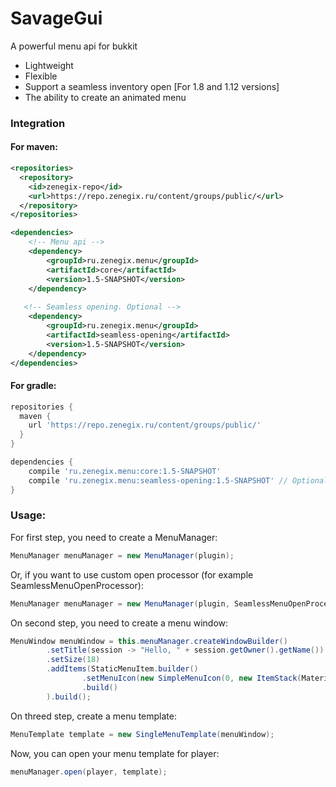 # SavageGui

A powerful menu api for bukkit

- Lightweight
- Flexible
- Support a seamless inventory open [For 1.8 and 1.12 versions]
- The ability to create an animated menu

### Integration
#### For maven:
```xml
<repositories>
  <repository>
    <id>zenegix-repo</id>
    <url>https://repo.zenegix.ru/content/groups/public/</url>
  </repository>
</repositories>

<dependencies>
    <!-- Menu api -->
    <dependency>
        <groupId>ru.zenegix.menu</groupId>
        <artifactId>core</artifactId>
        <version>1.5-SNAPSHOT</version>
    </dependency>
  
   <!-- Seamless opening. Optional -->
    <dependency>
        <groupId>ru.zenegix.menu</groupId>
        <artifactId>seamless-opening</artifactId>
        <version>1.5-SNAPSHOT</version>
    </dependency>
</dependencies>
```
#### For gradle:
```gradle
repositories {
  maven {
    url 'https://repo.zenegix.ru/content/groups/public/'
  }
}

dependencies {
    compile 'ru.zenegix.menu:core:1.5-SNAPSHOT'
    compile 'ru.zenegix.menu:seamless-opening:1.5-SNAPSHOT' // Optional
}
```

### Usage:

For first step, you need to create a MenuManager:
```java
MenuManager menuManager = new MenuManager(plugin);
```

Or, if you want to use custom open processor (for example SeamlessMenuOpenProcessor):
```java 
MenuManager menuManager = new MenuManager(plugin, SeamlessMenuOpenProcessorFactory.get(plugin))
```

On second step, you need to create a menu window:
```java
MenuWindow menuWindow = this.menuManager.createWindowBuilder()
        .setTitle(session -> "Hello, " + session.getOwner().getName())
        .setSize(18)
        .addItems(StaticMenuItem.builder()
                .setMenuIcon(new SimpleMenuIcon(0, new ItemStack(Material.STONE)))
                .build()
        ).build();
```

On threed step, create a menu template:
```java
MenuTemplate template = new SingleMenuTemplate(menuWindow);
```

Now, you can open your menu template for player:
```java
menuManager.open(player, template);
```
